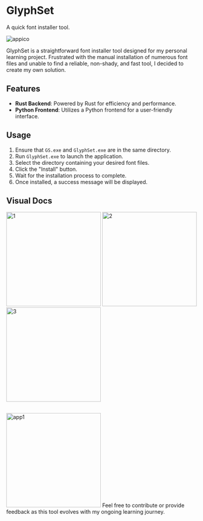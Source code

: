 # GlyphSet
A quick font installer tool.

![appico](https://github.com/2alf/GlyphSet/assets/113948114/fb8a95a4-f25a-4edd-ae12-8ede1e9378cd) 

GlyphSet is a straightforward font installer tool designed for my personal learning project. Frustrated with the manual installation of numerous font files and unable to find a reliable, non-shady, and fast tool, I decided to create my own solution.

## Features
- **Rust Backend**: Powered by Rust for efficiency and performance.
- **Python Frontend**: Utilizes a Python frontend for a user-friendly interface.

## Usage
1. Ensure that `GS.exe` and `GlyphSet.exe` are in the same directory.
2. Run `GlyphSet.exe` to launch the application.
3. Select the directory containing your desired font files.
4. Click the "Install" button.
5. Wait for the installation process to complete.
6. Once installed, a success message will be displayed.

## Visual Docs

<img src="https://github.com/2alf/GlyphSet/assets/113948114/7afb0d43-8865-4ca1-8e12-27e706b0e8f2" alt="1" width="250"/>
<img src="https://github.com/2alf/GlyphSet/assets/113948114/6d5110ba-f9db-42ba-b542-3824434da82a" alt="2" width="250"/>
<img src="https://github.com/2alf/GlyphSet/assets/113948114/577fb7ed-7ca1-4d9d-a327-56becf2c1642" alt="3" width="250"/>


## 
<img src="https://github.com/2alf/GlyphSet/assets/113948114/aad7fe4f-21a5-42fd-83b8-4bfa98e2b750" alt="app1" width="250"/>
Feel free to contribute or provide feedback as this tool evolves with my ongoing learning journey.


